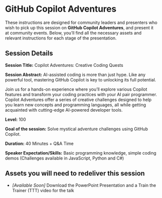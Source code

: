 # GitHub Copilot Adventures

These instructions are designed for community leaders and presenters who wish to pick up this session on **GitHub Copilot Adventures**, and present it at community events. Below, you’ll find all the necessary assets and relevant instructions for each stage of the presentation.

## Session Details

**Session Title:** Copilot Adventures: Creative Coding Quests

**Session Abstract:** AI-assisted coding is more than just hype. Like any powerful tool, mastering GitHub Copilot is key to unlocking its full potential.

Join us for a hands-on experience where you’ll explore various Copilot features and transform your coding practices with your AI pair programmer. Copilot Adventures offer a series of creative challenges designed to help you learn new concepts and programming languages, all while getting acquainted with cutting-edge AI-powered developer tools.

**Level:** 100

**Goal of the session:** Solve mystical adventure challenges using GitHub Copilot.

**Duration:** 40 Minutes + Q&A Time

**Speaker Expectation/Skills:** Basic programming knowledge, simple coding demos (Challenges available in JavaScript, Python and C#)

## Assets you will need to redeliver this session
* _[Available Soon]_ Download the PowerPoint Presentation and a Train the Trainer (TTT) video for the talk
